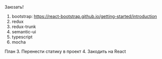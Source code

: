 Заюзать!
1. bootstrap: https://react-bootstrap.github.io/getting-started/introduction
2. redux
3. redux-trunk
4. semantic-ui
5. typescript
6. mocha

План
3. Перенести статику в проект
4. Закодить на React
